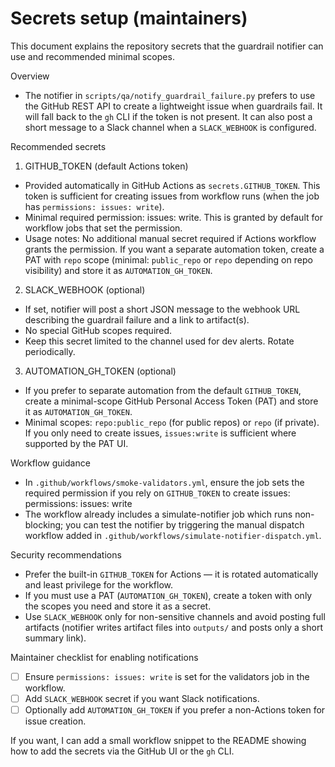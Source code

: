 # Secrets setup (maintainers)

This document explains the repository secrets that the guardrail notifier can use and recommended minimal scopes.

Overview
- The notifier in `scripts/qa/notify_guardrail_failure.py` prefers to use the GitHub REST API to create a lightweight issue when guardrails fail. It will fall back to the `gh` CLI if the token is not present. It can also post a short message to a Slack channel when a `SLACK_WEBHOOK` is configured.

Recommended secrets

1) GITHUB_TOKEN (default Actions token)
- Provided automatically in GitHub Actions as `secrets.GITHUB_TOKEN`. This token is sufficient for creating issues from workflow runs (when the job has `permissions: issues: write`).
- Minimal required permission: issues: write. This is granted by default for workflow jobs that set the permission.
- Usage notes: No additional manual secret required if Actions workflow grants the permission. If you want a separate automation token, create a PAT with `repo` scope (minimal: `public_repo` or `repo` depending on repo visibility) and store it as `AUTOMATION_GH_TOKEN`.

2) SLACK_WEBHOOK (optional)
- If set, notifier will post a short JSON message to the webhook URL describing the guardrail failure and a link to artifact(s).
- No special GitHub scopes required.
- Keep this secret limited to the channel used for dev alerts. Rotate periodically.

3) AUTOMATION_GH_TOKEN (optional)
- If you prefer to separate automation from the default `GITHUB_TOKEN`, create a minimal-scope GitHub Personal Access Token (PAT) and store it as `AUTOMATION_GH_TOKEN`.
- Minimal scopes: `repo:public_repo` (for public repos) or `repo` (if private). If you only need to create issues, `issues:write` is sufficient where supported by the PAT UI.

Workflow guidance
- In `.github/workflows/smoke-validators.yml`, ensure the job sets the required permission if you rely on `GITHUB_TOKEN` to create issues:
  permissions:
    issues: write
- The workflow already includes a simulate-notifier job which runs non-blocking; you can test the notifier by triggering the manual dispatch workflow added in `.github/workflows/simulate-notifier-dispatch.yml`.

Security recommendations
- Prefer the built-in `GITHUB_TOKEN` for Actions — it is rotated automatically and least privilege for the workflow.
- If you must use a PAT (`AUTOMATION_GH_TOKEN`), create a token with only the scopes you need and store it as a secret.
- Use `SLACK_WEBHOOK` only for non-sensitive channels and avoid posting full artifacts (notifier writes artifact files into `outputs/` and posts only a short summary link).

Maintainer checklist for enabling notifications
- [ ] Ensure `permissions: issues: write` is set for the validators job in the workflow.
- [ ] Add `SLACK_WEBHOOK` secret if you want Slack notifications.
- [ ] Optionally add `AUTOMATION_GH_TOKEN` if you prefer a non-Actions token for issue creation.

If you want, I can add a small workflow snippet to the README showing how to add the secrets via the GitHub UI or the `gh` CLI.